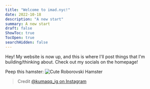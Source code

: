 ```yaml
---
title: "Welcome to imad.nyc!"
date: 2022-10-18
description: "A new start"
summary: A new start
draft: false
ShowToc: true
TocOpen: true
searchHidden: false
---
```


Hey! My website is now up, and this is where I'll post things that I'm building/thinking about. Check out my socials on the homepage!

Peep this hamster:
![Cute Roborovski Hamster](images/kumaqq_ig-20221018-0001.gif)

> Credit [@kumaqq_ig on Instagram](https://www.instagram.com/p/CjxOCSxAhKj/) 